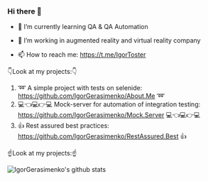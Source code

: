 ### Hi there 👋

- 🌱 I’m currently learning QA & QA Automation

- 🔭 I’m working in augmented reality and virtual reality company

- 📫 How to reach me: https://t.me/IgorToster

👇Look at my projects:👇

1. ➿ A simple project with tests on selenide: https://github.com/IgorGerasimenko/About.Me ➿
2. 💻👈💻👉💻 Mock-server for automation of integration testing: https://github.com/IgorGerasimenko/Mock.Server  💻👈💻👉💻
3. 👍 Rest assured best practices: https://github.com/IgorGerasimenko/RestAssured.Best 👍

☝️Look at my projects:☝️
<!--
**IgorGerasimenko/IgorGerasimenko** is a ✨ _special_ ✨ repository because its `README.md` (this file) appears on your GitHub profile.

Here are some ideas to get you started:

- 🔭 I’m currently working on ...
- 🌱 I’m currently learning ...
- 👯 I’m looking to collaborate on ...
- 🤔 I’m looking for help with ...
- 💬 Ask me about ...
- 📫 How to reach me: ...
- 😄 Pronouns: ...
- ⚡ Fun fact: ...
-->
![IgorGerasimenko's github stats](https://github-readme-stats.vercel.app/api?username=IgorGerasimenko&show_icons=true&theme=radical)

